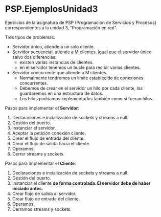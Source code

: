 # PSP.EjemplosUnidad3
Ejercicios de la asignatura de PSP (Programación de Servicios y Procesos) correspondientes a la unidad 3, "Programación en red".

Tres tipos de problemas:

- Servidor único, atiende a un solo cliente.
- Servidor secuencial, atiende a M clientes. Igual que el servidor único salvo dos diferencias:
  - existen varias instancias de clientes.
  - en el servidor tenemos un bucle para recibir varios clientes.
- Servidor concurrente que atiende a M clientes.
  - Normalmente tendremos un límite establecido de conexiones concurrentes.
  - Debemos de crear en el servidor un hilo por cada cliente, los guardaremos en una estructura de datos.
  - Los hilos podríamos implementarlos también como si fueran hilos. 


Pasos para implementar el <b>Servidor</b>:
1. Declaraciones e incialización de sockets y streams a null.
2. Gestión del puerto.
3. Instanciar el servidor.
4. Aceptar la petición conexión cliente.
5. Crear el flujo de entrada del cliente.
6. Crear el flujo de salida hacia el cliente.
7. Operamos.
8. Cerrar streams y sockets.

Pasos para implementar el <b>Cliente</b>:
1. Declaraciones e incialización de sockets y streams a null.
2. Gestión del puerto.
3. Instanciar el cliente <b>de forma controlada. El servidor debe de haber iniciado antes.</b>
4. Crear flujo de salida al servidor.
5. Crear flujo de entrada del cliente.
6. Operamos.
7. Cerramos streams y sockets.
